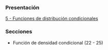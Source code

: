 ### Presentación

[5 - Funciones de distribución condicionales](https://www.overleaf.com/project/5c37657e3d7cdc5c90609dc5)

### Secciones
- Función de densidad condicional (22 - 25)